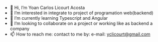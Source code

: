 - 👋 Hi, I’m Yoan Carlos Licourt Acosta
- 👀 I’m interested in integrate to project of programation web(backend) 
- 🌱 I’m currently learning Typescript and Angular
- 💞️ I’m looking to collaborate on a project or working like as backend a company
- 📫 How to reach me: contact to me by: e-mail: yclicourt@gmail.com

<!---
yclicourt/yclicourt is a ✨ special ✨ repository because its `README.md` (this file) appears on your GitHub profile.
You can click the Preview link to take a look at your changes.
--->
